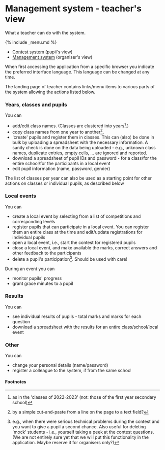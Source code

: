 Management system - teacher's view
===
What a teacher can do with the system.

{% include _menu.md %}
* [Contest system](contest-system.html) (pupil's view)
* [Management system](organisers-system.html) (organiser's view)

When first accessing the application from a specific browser you indicate the preferred interface language. 
This language can be changed at any time.

The landing page of teacher contains links/menu items to various parts of the system allowing the actions listed below. 

### Years, classes and pupils

You can
* add/edit class names. (Classes are clustered into years[^1].)
* copy class names from one year to another[^2].
* 'create' pupils and register them in classes. This can (also) be done in bulk by uploading a spreadsheet with the necessary
  information. A sanity check is done on the data being uploaded - e.g., unknown class names, duplicate entries, 
  empty cells, ... are ignored and reported.
* download a spreadsheet of pupil IDs and password - for a class/for the entire school/for the participants in a local event  
* edit pupil information (name, password, gender)

The list of classes per year can also be used as a starting point for other actions on classes or individual pupils, as described below

### Local events

You can
* create a local event by selecting from a list of competitions and corresponding levels 
* register pupils that can participate in a local event. You can register them an entire class
  at the time and edit/update registrations for individual pupils
* open a local event, i.e., start the contest for registered pupils
* close a local event, and make available the marks, correct answers and other feedback to the participants
* delete a pupil's participation[^3]. Should be used with care!

During an event you can
* monitor pupils' progress
* grant grace minutes to a pupil

### Results

You can
* see individual results of pupils - total marks and marks for each question
* download a spreadsheet with the results for an entire class/school/local event

### Other

You can
* change your personal details (name/password)
* register a colleague to the system, if from the same school

#### Footnotes

[^1]: as in the 'classes of 2022-2023' (not: those of the first year secondary school)

[^2]: by a simple cut-and-paste from a line on the page to a text field?

[^3]:
      e.g., when there were serious technical problems during the contest and you want to give a pupil
      a second chance. Also useful for deleting 'mock' students - i.e., yourself taking a peek at the contest questions.
      (We are not entirely sure yet that we will put this functionality in the application. Maybe reserve it 
      for organisers only?)